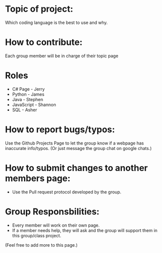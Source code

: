 
# Topic of project:
Which coding language is the best to use and why. 

# How to contribute:
Each group member will be in charge of their topic page

# Roles
- C# Page - Jerry
- Python - James
- Java - Stephen
- JavaScript - Shannon
- SQL - Asher

# How to report bugs/typos:
Use the Github Projects Page to let the group know if a webpage has inaccurate info/typos. (Or just message the group chat on google chats.)

# How to submit changes to another members page:
- Use the Pull request protocol developed by the group.

# Group Responsbilities:
- Every member will work on their own page.
- If a member needs help, they will ask and the group will support them in this group/class project.

(Feel free to add more to this page.)
